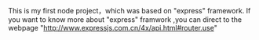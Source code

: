 This is my first node project，which was based on "express" framework.
If you want to know more about "express" framwork ,you can direct to the webpage "http://www.expressjs.com.cn/4x/api.html#router.use"



